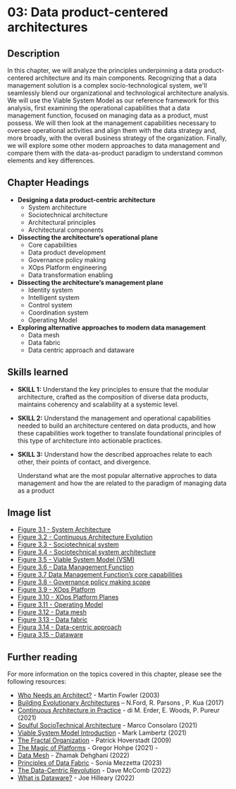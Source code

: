 # 03: Data product-centered architectures

## Description
In this chapter, we will analyze the principles underpinning a data product-centered architecture and its main components. 
Recognizing that a data management solution is a complex socio-technological system, we'll seamlessly blend our organizational and technological architecture analysis. We will use the Viable System Model as our reference framework for this analysis, first examining the operational capabilities that a data management function, focused on managing data as a product, must possess. We will then look at the management capabilities necessary to oversee operational activities and align them with the data strategy and, more broadly, with the overall business strategy of the organization.
Finally, we will explore some other modern approaches to data management and compare them with the data-as-product paradigm to understand common elements and key differences.

## Chapter Headings  
* **Designing a data product-centric architecture**
  * System architecture 
  * Sociotechnical architecture 
  * Architectural principles 
  * Architectural components 
* **Dissecting the architecture’s operational plane**
  * Core capabilities 
  * Data product development 
  * Governance policy making
  * XOps Platform engineering 
  * Data transformation enabling 
* **Dissecting the architecture’s management plane**
  * Identity system
  * Intelligent system 
  * Control system 
  * Coordination system
  * Operating Model 
* **Exploring alternative approaches to modern data management**
  * Data mesh
  * Data fabric
  * Data centric approach and dataware 
 
## Skills learned
* **SKILL 1:** Understand the key principles to ensure that the modular architecture, crafted as the composition of diverse data products, maintains coherency and scalability at a systemic level. 
* **SKILL 2:** Understand the management and operational capabilities needed to build an architecture centered on data products, and how these capabilities work together to translate foundational principles of this type of architecture into actionable practices.
* **SKILL 3:** Understand how the described approaches relate to each other, their points of contact, and divergence.

  Understand what are the most popular alternative approches to data management and how the are related to the paradigm of managing data as a product
 

## Image list
* [Figure 3.1 - System Architecture](./images/chapter-03-Fig-01-System-architecture.png)
* [Figure 3.2 - Continuous Architecture Evolution](./images/chapter-03-Fig-02-Continous-architecture.png)
* [Figure 3.3 - Sociotechnical system](./images/chapter-03-Fig-03-Sociotechnical-systems.png)
* [Figure 3.4 - Sociotechnical system architecture](./images/chapter-03-Fig-04-Sociotechnical-system-architecture.png)
* [Figure 3.5 - Viable System Model (VSM)](./images/chapter-03-Fig-05-S-Viable-system-model.png)
* [Figure 3.6 - Data Management Function](./images/chapter-03-Fig-06-Data-management-function.png)
* [Figure 3.7 Data Management Function’s core capabilities](./images/chapter-03-Fig-07-Operational-plane.png)
* [Figure 3.8 - Governance policy making scope](./images/chapter-03-Fig-08-Governance-policy-scope.png)
* [Figure 3.9 - XOps Platform](./images/chapter-03-Fig-09-Xops-platform.png)
* [Figure 3.10 - XOps Platform Planes](./images/chapter-03-Fig-10-Xops-platform-planes.png)
* [Figure 3.11 - Operating Model](./images/chapter-03-Fig-11-Operational-model.png)
* [Figure 3.12 - Data mesh](./images/chapter-03-Fig-12-Data-mesh.png)
* [Figure 3.13 - Data fabric](./images/chapter-03-Fig-13-Data-fabric.png)
* [Figura 3.14 - Data-centric approach](./images/chapter-03-Fig-14-Data-centric.png)
* [Figura 3.15 - Dataware](./images/chapter-03-Fig-15-Dataware.png)

## Further reading 
For more information on the topics covered in this chapter, please see the following resources: 

* [Who Needs an Architect?](https://martinfowler.com/ieeeSoftware/whoNeedsArchitect.pdf ) - Martin Fowler (2003) 
* [Building Evolutionary Architectures](https://www.amazon.it/Building-Evolutionary-Architectures-Support-Constant/dp/1491986360/ ) – N.Ford, R. Parsons , P. Kua (2017) 
* [Continuous Architecture in Practice](https://www.amazon.it/Continuous-Architecture-Practice-Software-Agility/dp/0136523560 ) - di M. Erder, E. Woods, P. Pureur (2021) 
* [Soulful SocioTechnical Architecture](https://www.youtube.com/watch?v=uGggRmBwKK0 ) - Marco Consolaro (2021)
* [Viable System Model Introduction](https://www.youtube.com/playlist?list=PLgCHVSvQeueVok0dbWIqOeBFOrTugsXmm) - Mark Lambertz (2021)  
* [The Fractal Organization](https://www.amazon.it/Fractal-Organization-Creating-Sustainable-Organizations/dp/0470060565) - Patrick Hoverstadt (2009)  
* [The Magic of Platforms](https://www.youtube.com/watch?v=DgsIDqkvLME) - Gregor Hohpe (2021) -  
* [Data Mesh](https://www.amazon.it/Data-Mesh-Delivering-Data-driven-Value/dp/1492092398/) - Zhamak Dehghani (2022)  
* [Principles of Data Fabric](https://www.amazon.it/Principles-Data-Fabric-organization-implementing/dp/1804615226/) - Sonia Mezzetta (2023)  
* [The Data-Centric Revolution](https://www.amazon.it/Data-Centric-Revolution-Restoring-Enterprise-Information/dp/1634625404) - Dave McComb (2022)  
* [What is Dataware?](https://cinchy.com/blog/what-is-dataware) - Joe Hilleary (2022) 
